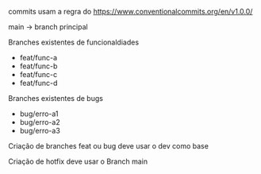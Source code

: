 commits usam a regra do https://www.conventionalcommits.org/en/v1.0.0/

main -> branch principal

Branches existentes de funcionaldiades

* feat/func-a
* feat/func-b
* feat/func-c
* feat/func-d

Branches existentes de bugs

* bug/erro-a1
* bug/erro-a2
* bug/erro-a3



Criação de branches feat ou bug deve usar o dev como base

Criação de hotfix deve usar o Branch main

